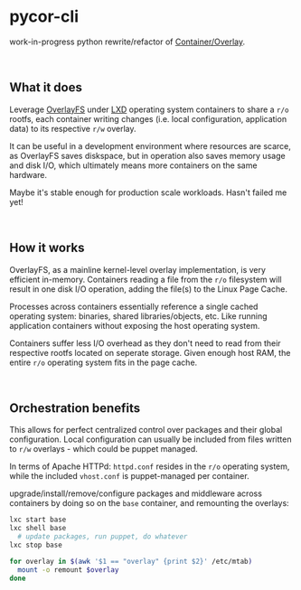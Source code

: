 # pycor-cli
work-in-progress python rewrite/refactor of
[Container/Overlay](https://github.com/Jayfrown/container-overlay).

&nbsp;

## What it does
Leverage [OverlayFS](https://wiki.archlinux.org/index.php/Overlay_filesystem)
under [LXD](https://linuxcontainers.org/lxd/introduction/) operating system
containers to share a `r/o` rootfs, each container writing changes (i.e.
local configuration, application data) to its respective `r/w` overlay.

It can be useful in a development environment where resources are scarce, as
OverlayFS saves diskspace, but in operation also saves memory usage and disk
I/O, which ultimately means more containers on the same hardware.

Maybe it's stable enough for production scale workloads. Hasn't failed me yet!

&nbsp;

## How it works
OverlayFS, as a mainline kernel-level overlay implementation, is very efficient
in-memory. Containers reading a file from the `r/o` filesystem will result in
one disk I/O operation, adding the file(s) to the Linux Page Cache.

Processes across containers essentially reference a single cached operating
system: binaries, shared libraries/objects, etc. Like running application
containers without exposing the host operating system.

Containers suffer less I/O overhead as they don't need to read from their
respective rootfs located on seperate storage. Given enough host RAM, the
entire `r/o` operating system fits in the page cache.

&nbsp;

## Orchestration benefits
This allows for perfect centralized control over packages and their
global configuration. Local configuration can usually be included from files
written to `r/w` overlays - which could be puppet managed.

In terms of Apache HTTPd: `httpd.conf` resides in the `r/o` operating system,
while the included `vhost.conf` is puppet-managed per container.

upgrade/install/remove/configure packages and middleware across containers by
doing so on the `base` container, and remounting the overlays:
```bash
lxc start base
lxc shell base
  # update packages, run puppet, do whatever
lxc stop base

for overlay in $(awk '$1 == "overlay" {print $2}' /etc/mtab)
  mount -o remount $overlay
done
```
